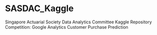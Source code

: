 # SASDAC_Kaggle
Singapore Actuarial Society Data Analytics Committee Kaggle Repository
Competition: Google Analytics Customer Purchase Prediction
